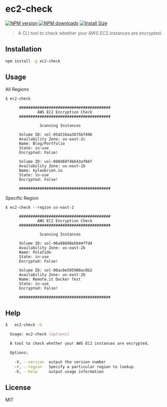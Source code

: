 # ec2-check

[![NPM version][npm-image]][npm-url]
[![NPM downloads][downloads-image]][downloads-url]
[![Install Size](https://packagephobia.now.sh/badge?p=ec2-check)](https://packagephobia.now.sh/result?p=ec2-check)

> A CLI tool to check whether your AWS EC2 instances are encrypted.

## Installation

```sh
npm install -g ec2-check
```

## Usage

All Regions

```shell
$ ec2-check

      ########################################
              AWS EC2 Encryption Check
      ########################################

               Scanning Instances

      Volume ID: vol-05d216aa3675bf496
      Availability Zone: us-east-2c
      Name: Blog/Portfolio
      State: in-use
      Encrypted: False!

      Volume ID: vol-088d60f4b643af66f
      Availability Zone: us-east-1b
      Name: kyleobrien.io
      State: in-use
      Encrypted: False!

      ########################################
```

Specific Region

```shell
$ ec2-check --region us-east-2

      ########################################
              AWS EC2 Encryption Check
      ########################################

               Scanning Instances

      Volume ID: vol-06a98698ebb44ffd4
      Availability Zone: us-east-2b
      Name: Polafide
      State: in-use
      Encrypted: False!

      Volume ID: vol-00ac0e505900ac0b2
      Availability Zone: us-east-2b
      Name: Remote.it Docker Test
      State: in-use
      Encrypted: False!

      ########################################
```

## Help

```bash
$   ec2-check -h

  Usage: ec2-check [options]

  A tool to check whether your AWS EC2 instances are encrypted.

  Options:

    -V, --version  output the version number
    -r, --region   Specify a particular region to lookup.
    -h, --help     output usage information
```

## License

MIT

[npm-image]: https://img.shields.io/npm/v/ec2-check.svg?style=flat
[npm-url]: https://www.npmjs.com/package/ec2-check
[downloads-image]: https://img.shields.io/npm/dm/ec2-check.svg?style=flat
[downloads-url]: https://www.npmjs.com/package/ec2-check
[travis-image]: https://img.shields.io/travis/{{{username}}}/{{{repoName}}}.svg?style=flat
[travis-url]: https://travis-ci.org/{{{username}}}/{{{repoName}}}
[coveralls-image]: https://img.shields.io/coveralls/{{{username}}}/{{{repoName}}}.svg?style=flat
[coveralls-url]: https://coveralls.io/r/{{{username}}}/{{{repoName}}}?branch=master
